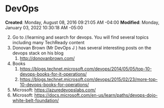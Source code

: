 # DevOps

**Created**: Monday, August 08, 2016 09:21:05 AM -04:00
**Modified**: Monday, January 03, 2022 10:30:18 AM -05:00

2. Go to //learning and search for devops. You will find several topics including many TechReady content
3. Donovan Brown (Mr DevOps <span style="">J</span> ) has several interesting posts on the devops stack on his blog
    1. http://donovanbrown.com/
5. Books
    1. https://blogs.technet.microsoft.com/devops/2014/05/05/top-10-devops-books-for-it-operations/
    2. https://blogs.technet.microsoft.com/devops/2015/02/23/more-top-10-devops-books-for-operations/
6. Microsoft: https://azuredevopslabs.com/
7. Microsoft: https://docs.microsoft.com/en-us/learn/paths/devops-dojo-white-belt-foundation/
